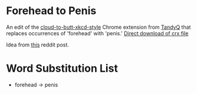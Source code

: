 Forehead to Penis
=============

An edit of the [cloud-to-butt-xkcd-style](https://github.com/TandyQ/cloud-to-butt-xkcd-style) Chrome extension from [TandyQ](https://github.com/TandyQ) that replaces occurrences of 'forehead' with 'penis.' 
[Direct download of crx file](https://github.com/TandyQ/cloud-to-butt/blob/master/CloudToButtXKCDStyle.crx?raw=true)


Idea from [this](https://www.reddit.com/r/JacksFilms/comments/4tu7mk/what_jack_needs/) reddit post.


Word Substitution List
=============

* forehead → penis
